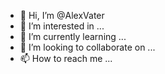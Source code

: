 - 👋 Hi, I’m @AlexVater
- 👀 I’m interested in ...
- 🌱 I’m currently learning ...
- 💞️ I’m looking to collaborate on ...
- 📫 How to reach me ...

<!---
AlexVater/AlexVater is a ✨ special ✨ repository because its `README.md` (this file) appears on your GitHub profile.
You can click the Preview link to take a look at your changes.
--->
